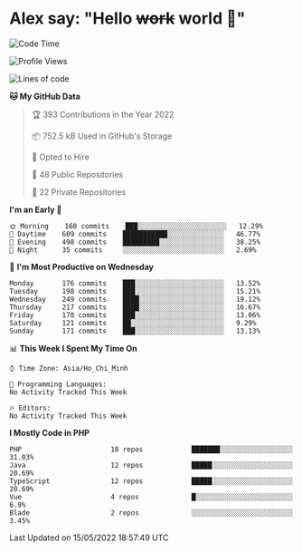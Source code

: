 # Alex say: "Hello ~~work~~ world 🐾"

<!--START_SECTION:waka-->
![Code Time](http://img.shields.io/badge/Code%20Time-837%20hrs%2057%20mins-blue)

![Profile Views](http://img.shields.io/badge/Profile%20Views-9-blue)

![Lines of code](https://img.shields.io/badge/From%20Hello%20World%20I%27ve%20Written-647%20Thousand%20lines%20of%20code-blue)

**🐱 My GitHub Data** 

> 🏆 393 Contributions in the Year 2022
 > 
> 📦 752.5 kB Used in GitHub's Storage 
 > 
> 💼 Opted to Hire
 > 
> 📜 48 Public Repositories 
 > 
> 🔑 22 Private Repositories  
 > 
**I'm an Early 🐤** 

```text
🌞 Morning    160 commits    ███░░░░░░░░░░░░░░░░░░░░░░   12.29% 
🌆 Daytime    609 commits    ███████████░░░░░░░░░░░░░░   46.77% 
🌃 Evening    498 commits    █████████░░░░░░░░░░░░░░░░   38.25% 
🌙 Night      35 commits     ░░░░░░░░░░░░░░░░░░░░░░░░░   2.69%

```
📅 **I'm Most Productive on Wednesday** 

```text
Monday       176 commits    ███░░░░░░░░░░░░░░░░░░░░░░   13.52% 
Tuesday      198 commits    ███░░░░░░░░░░░░░░░░░░░░░░   15.21% 
Wednesday    249 commits    ████░░░░░░░░░░░░░░░░░░░░░   19.12% 
Thursday     217 commits    ████░░░░░░░░░░░░░░░░░░░░░   16.67% 
Friday       170 commits    ███░░░░░░░░░░░░░░░░░░░░░░   13.06% 
Saturday     121 commits    ██░░░░░░░░░░░░░░░░░░░░░░░   9.29% 
Sunday       171 commits    ███░░░░░░░░░░░░░░░░░░░░░░   13.13%

```


📊 **This Week I Spent My Time On** 

```text
⌚︎ Time Zone: Asia/Ho_Chi_Minh

💬 Programming Languages: 
No Activity Tracked This Week

🔥 Editors: 
No Activity Tracked This Week

```

**I Mostly Code in PHP** 

```text
PHP                      18 repos            ███████░░░░░░░░░░░░░░░░░░   31.03% 
Java                     12 repos            █████░░░░░░░░░░░░░░░░░░░░   20.69% 
TypeScript               12 repos            █████░░░░░░░░░░░░░░░░░░░░   20.69% 
Vue                      4 repos             █░░░░░░░░░░░░░░░░░░░░░░░░   6.9% 
Blade                    2 repos             ░░░░░░░░░░░░░░░░░░░░░░░░░   3.45%

```



 Last Updated on 15/05/2022 18:57:49 UTC
<!--END_SECTION:waka-->
